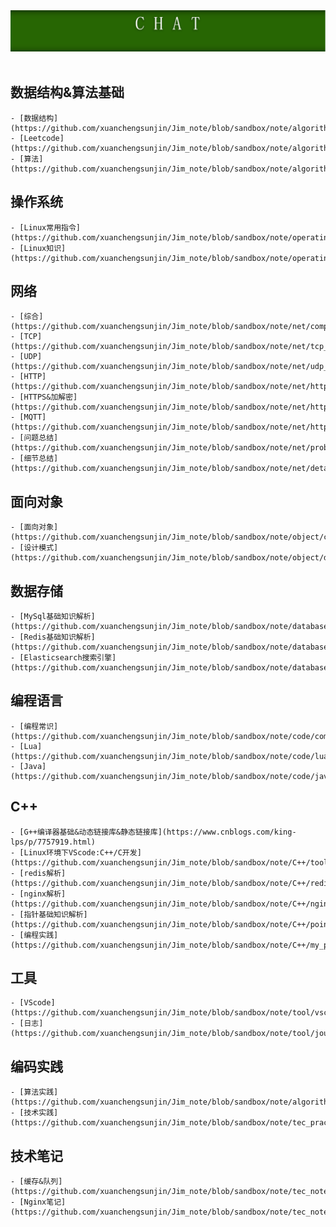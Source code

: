 <div align="center">
    <img src="resource/img/public/head_picture_jim.png" width="900px">
</div>
<br>

## 数据结构&算法基础

    - [数据结构](https://github.com/xuanchengsunjin/Jim_note/blob/sandbox/note/algorithm/data_structure/content.md)
    - [Leetcode](https://github.com/xuanchengsunjin/Jim_note/blob/sandbox/note/algorithm/leetcode/content.md)
    - [算法](https://github.com/xuanchengsunjin/Jim_note/blob/sandbox/note/algorithm/algorithm_other/content.md)

## 操作系统

    - [Linux常用指令](https://github.com/xuanchengsunjin/Jim_note/blob/sandbox/note/operating_system/linux/order_content.md)
    - [Linux知识](https://github.com/xuanchengsunjin/Jim_note/blob/sandbox/note/operating_system/linux/knowledge_content.md)

## 网络 

    - [综合](https://github.com/xuanchengsunjin/Jim_note/blob/sandbox/note/net/comprehensive_content.md)
    - [TCP](https://github.com/xuanchengsunjin/Jim_note/blob/sandbox/note/net/tcp_content.md)
    - [UDP](https://github.com/xuanchengsunjin/Jim_note/blob/sandbox/note/net/udp_content.md)
    - [HTTP](https://github.com/xuanchengsunjin/Jim_note/blob/sandbox/note/net/http_content.md)
    - [HTTPS&加解密](https://github.com/xuanchengsunjin/Jim_note/blob/sandbox/note/net/http_content.md)
    - [MQTT](https://github.com/xuanchengsunjin/Jim_note/blob/sandbox/note/net/http_content.md)
    - [问题总结](https://github.com/xuanchengsunjin/Jim_note/blob/sandbox/note/net/problem_content.md)
    - [细节总结](https://github.com/xuanchengsunjin/Jim_note/blob/sandbox/note/net/detail_content.md)

## 面向对象

    - [面向对象](https://github.com/xuanchengsunjin/Jim_note/blob/sandbox/note/object/content.md)
    - [设计模式](https://github.com/xuanchengsunjin/Jim_note/blob/sandbox/note/object/desigh_mode_content.md)

## 数据存储 

    - [MySql基础知识解析](https://github.com/xuanchengsunjin/Jim_note/blob/sandbox/note/database/mysql/content.md)
    - [Redis基础知识解析](https://github.com/xuanchengsunjin/Jim_note/blob/sandbox/note/database/redis/content.md)
    - [Elasticsearch搜索引擎](https://github.com/xuanchengsunjin/Jim_note/blob/sandbox/note/database/elasticsearch/content.md)

## 编程语言

    - [编程常识](https://github.com/xuanchengsunjin/Jim_note/blob/sandbox/note/code/common_knowledge/content.md)
    - [Lua](https://github.com/xuanchengsunjin/Jim_note/blob/sandbox/note/code/lua/content.md)
    - [Java](https://github.com/xuanchengsunjin/Jim_note/blob/sandbox/note/code/java/content.md)

## C++ 

    - [G++编译器基础&动态链接库&静态链接库](https://www.cnblogs.com/king-lps/p/7757919.html)
    - [Linux环境下VScode:C++/C开发](https://github.com/xuanchengsunjin/Jim_note/blob/sandbox/note/C++/tool_content/vscode.md)
    - [redis解析](https://github.com/xuanchengsunjin/Jim_note/blob/sandbox/note/C++/redis_content/redis_content.md)
    - [nginx解析](https://github.com/xuanchengsunjin/Jim_note/blob/sandbox/note/C++/nginx_content/nginx_content.md)
    - [指针基础知识解析](https://github.com/xuanchengsunjin/Jim_note/blob/sandbox/note/C++/point_content/point_basic_knowledge.md)
    - [编程实践](https://github.com/xuanchengsunjin/Jim_note/blob/sandbox/note/C++/my_practice/content.md)

## 工具

    - [VScode](https://github.com/xuanchengsunjin/Jim_note/blob/sandbox/note/tool/vscode/content.md)
    - [日志](https://github.com/xuanchengsunjin/Jim_note/blob/sandbox/note/tool/journal/content.md)

## 编码实践 

    - [算法实践](https://github.com/xuanchengsunjin/Jim_note/blob/sandbox/note/algorithm_practice/content.md)
    - [技术实践](https://github.com/xuanchengsunjin/Jim_note/blob/sandbox/note/tec_practice/content.md)

## 技术笔记

    - [缓存&队列](https://github.com/xuanchengsunjin/Jim_note/blob/sandbox/note/tec_note/cache/content.md)
    - [Nginx笔记](https://github.com/xuanchengsunjin/Jim_note/blob/sandbox/note/tec_note/nginx/content.md)
